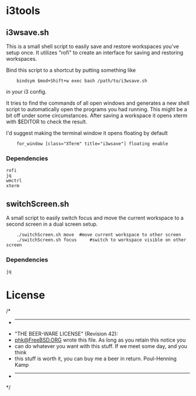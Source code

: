 i3tools
=======

## i3wsave.sh

This is a small shell script to easily save and restore workspaces you've setup once.
It utilizes "rofi" to create an interface for saving and restoring workspaces.

Bind this script to a shortcut by putting something like
```
	bindsym $mod+Shift+w exec bash /path/to/i3wsave.sh
```
in your i3 config.


It tries to find the commands of all open windows and generates a new shell script to automatically open the programs you had running. This might be a bit off under some circumstances. 
After saving a workspace it opens xterm with $EDITOR to check the result. 

I'd suggest making the terminal window it opens floating by default
```
	for_window [class="XTerm" title="i3wsave"] floating enable
```

### Dependencies
	rofi
	jq
	wmctrl
	xterm



## switchScreen.sh

A small script to easily switch focus and move the current workspace to a second screen in a dual screen setup.

```
	./switchScreen.sh move 	#move current workspace to other screen
	./switchScreen.sh focus 	#switch to workspace visible on other screen
```

### Dependencies
	jq




# License
/*
 * ----------------------------------------------------------------------------
 * "THE BEER-WARE LICENSE" (Revision 42):
 * <phk@FreeBSD.ORG> wrote this file. As long as you retain this notice you
 * can do whatever you want with this stuff. If we meet some day, and you think
 * this stuff is worth it, you can buy me a beer in return. Poul-Henning Kamp
 * ----------------------------------------------------------------------------
 */
